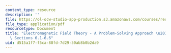 ```yaml
---
content_type: resource
description: ''
file: https://ol-ocw-studio-app-production.s3.amazonaws.com/courses/res-6-002-electromagnetic-field-theory-a-problem-solving-approach-spring-2008/d515a1f7f5ca88fd7d2950ab8b0b2da9_MITRES_6_002S08_chp06_text.pdf
file_type: application/pdf
resourcetype: Document
title: "Electromagnetic Field Theory - A Problem-Solving Approach \u2013 Chapter 6:\
  \ Sections 6.1-6.6"
uid: d515a1f7-f5ca-88fd-7d29-50ab8b0b2da9
---
```

